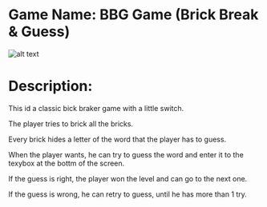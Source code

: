 # Game Name: BBG Game (Brick Break & Guess)
![alt text](https://github.com/nikita-br/bbg/blob/master/play.png)


# Description: 

This id a classic bick braker game with a little switch.

The player tries to brick all the bricks.

Every brick hides a letter of the word that the player has to guess.

When the player wants, he can try to guess the word and enter it to the texybox at the bottm of the screen.

If the guess is right, the player won the level and can go to the next one.

If the guess is wrong, he can retry to guess, until he has more than 1 try.




